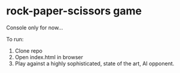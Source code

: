 # rock-paper-scissors game

Console only for now...

To run:

1. Clone repo
2. Open index.html in browser
3. Play against a highly sophisticated, state of the art, AI opponent.
